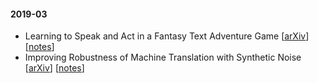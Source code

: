 #### 2019-03

- Learning to Speak and Act in a Fantasy Text Adventure Game [[arXiv](https://arxiv.org/abs/1903.03094)] [[notes](https://github.com/ganeshjawahar/phdbook/blob/master/notes/dialogue_and_interactive_systems/speak_act_fantasy_text_adventure_game.md)]
- Improving Robustness of Machine Translation with Synthetic Noise [[arXiv](https://arxiv.org/abs/1902.09508)] [[notes](https://github.com/ganeshjawahar/phdbook/blob/master/notes/machine_translation/robust_mt_with_synthetic_noise.md)]
